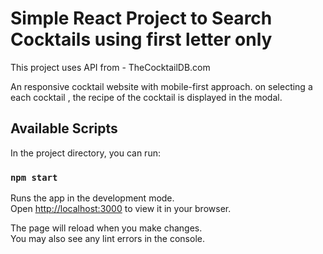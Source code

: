 # Simple React Project to Search Cocktails using first letter only

This project uses API from - TheCocktailDB.com

An responsive cocktail website with mobile-first approach.
on selecting a each cocktail , the recipe of the cocktail is displayed in the modal.

## Available Scripts

In the project directory, you can run:

### `npm start`

Runs the app in the development mode.\
Open [http://localhost:3000](http://localhost:3000) to view it in your browser.

The page will reload when you make changes.\
You may also see any lint errors in the console.






